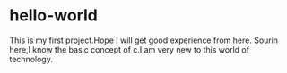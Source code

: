# hello-world
This is my first project.Hope I will get good experience from here.
Sourin here,I know the basic concept of c.I am very new to this world of technology.
